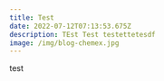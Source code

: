 ```yaml
---
title: Test
date: 2022-07-12T07:13:53.675Z
description: TEst Test testettetesdf
image: /img/blog-chemex.jpg
---
```

test